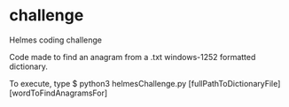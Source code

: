 # challenge
Helmes coding challenge

Code made to find an anagram from a .txt windows-1252 formatted dictionary. 

To execute, type
$ python3 helmesChallenge.py [fullPathToDictionaryFile] [wordToFindAnagramsFor]
